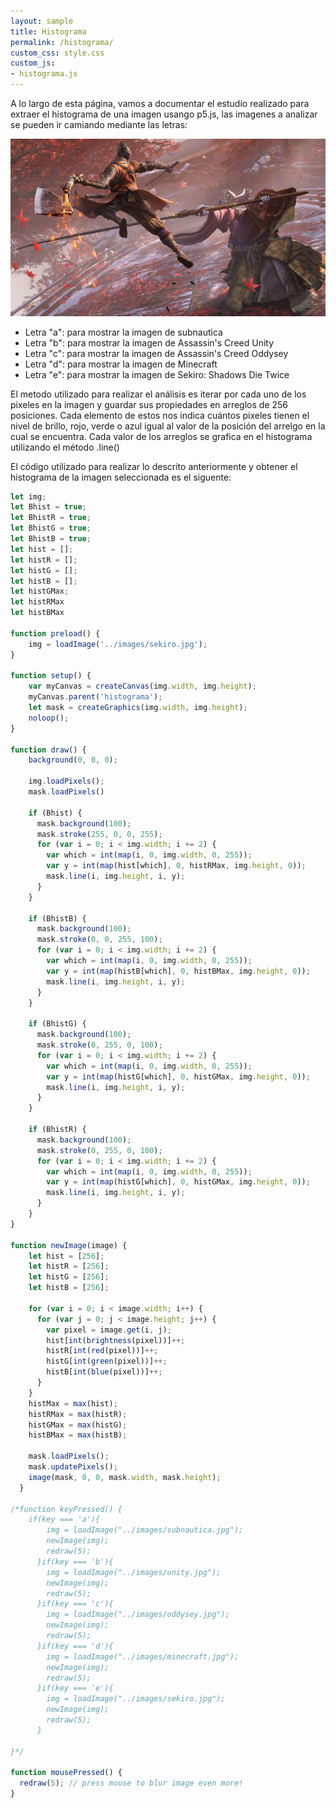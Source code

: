 ```yaml
---
layout: sample
title: Histograma
permalink: /histograma/
custom_css: style.css
custom_js:
- histograma.js
---
```

A lo largo de esta página, vamos a documentar el estudio realizado para extraer el histograma de una imagen usango p5.js, las imagenes a analizar se pueden ir camiando mediante las letras:

<img src="../images/sekiro.jpg" alt="hisgrama" class="center-image">

- Letra "a": para mostrar la imagen de subnautica
- Letra "b": para mostrar la imagen de Assassin's Creed Unity
- Letra "c": para mostrar la imagen de Assassin's Creed Oddysey
- Letra "d": para mostrar la imagen de Minecraft
- Letra "e": para mostrar la imagen de Sekiro: Shadows Die Twice

El metodo utilizado para realizar el análisis es iterar por cada uno de los pixeles en la imagen y guardar sus propiedades en arreglos de 256 posiciones. Cada elemento de estos nos indica cuántos pixeles tienen el nivel de brillo, 
rojo, verde o azul igual al valor de la posición del arrelgo en la cual se encuentra. Cada valor de los arreglos se grafica en el histograma utilizando el método .line()

El código utilizado para realizar lo descrito anteriormente y obtener el histograma de la imagen seleccionada es el siguente:

```js
let img;
let Bhist = true;
let BhistR = true;
let BhistG = true;
let BhistB = true;
let hist = [];
let histR = [];
let histG = [];
let histB = [];
let histGMax;
let histRMax
let histBMax

function preload() {
    img = loadImage('../images/sekiro.jpg');
}

function setup() {
    var myCanvas = createCanvas(img.width, img.height);
    myCanvas.parent('histograma');
    let mask = createGraphics(img.width, img.height);
    noloop();
}

function draw() {
    background(0, 0, 0);

    img.loadPixels();
    mask.loadPixels()

    if (Bhist) {
      mask.background(100);
      mask.stroke(255, 0, 0, 255);
      for (var i = 0; i < img.width; i += 2) {
        var which = int(map(i, 0, img.width, 0, 255));
        var y = int(map(hist[which], 0, histRMax, img.height, 0));
        mask.line(i, img.height, i, y);
      }
    }

    if (BhistB) {
      mask.background(100);
      mask.stroke(0, 0, 255, 100);
      for (var i = 0; i < img.width; i += 2) {
        var which = int(map(i, 0, img.width, 0, 255));
        var y = int(map(histB[which], 0, histBMax, img.height, 0));
        mask.line(i, img.height, i, y);
      }
    }

    if (BhistG) {
      mask.background(100);
      mask.stroke(0, 255, 0, 100);
      for (var i = 0; i < img.width; i += 2) {
        var which = int(map(i, 0, img.width, 0, 255));
        var y = int(map(histG[which], 0, histGMax, img.height, 0));
        mask.line(i, img.height, i, y);
      }
    }

    if (BhistR) {
      mask.background(100);
      mask.stroke(0, 255, 0, 100);
      for (var i = 0; i < img.width; i += 2) {
        var which = int(map(i, 0, img.width, 0, 255));
        var y = int(map(histG[which], 0, histGMax, img.height, 0));
        mask.line(i, img.height, i, y);
      }
    }
}

function newImage(image) {
    let hist = [256];
    let histR = [256];
    let histG = [256];
    let histB = [256];
  
    for (var i = 0; i < image.width; i++) {
      for (var j = 0; j < image.height; j++) {
        var pixel = image.get(i, j);
        hist[int(brightness(pixel))]++;
        histR[int(red(pixel))]++;
        histG[int(green(pixel))]++;
        histB[int(blue(pixel))]++;
      }
    }
    histMax = max(hist);
    histRMax = max(histR);
    histGMax = max(histG);
    histBMax = max(histB);

    mask.loadPixels();
    mask.updatePixels();
    image(mask, 0, 0, mask.width, mask.height);
  }

/*function keyPressed() {
    if(key === 'a'){
        img = loadImage("../images/subnautica.jpg");
        newImage(img);
        redraw(5);
      }if(key === 'b'){
        img = loadImage("../images/unity.jpg");
        newImage(img);
        redraw(5);
      }if(key === 'c'){
        img = loadImage("../images/oddysey.jpg");
        newImage(img);
        redraw(5);
      }if(key === 'd'){
        img = loadImage("../images/minecraft.jpg");
        newImage(img);
        redraw(5);
      }if(key === 'e'){
        img = loadImage("../images/sekiro.jpg");
        newImage(img);
        redraw(5);
      }

}*/

function mousePressed() {
  redraw(5); // press mouse to blur image even more!
}
```
<div class="histograma" id='histograma'></div>